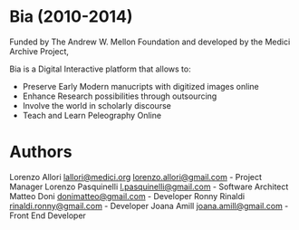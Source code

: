 # Bia (2010-2014)

Funded by The Andrew W. Mellon Foundation and developed by the Medici Archive Project, 

Bia is a Digital Interactive platform that allows to: 
- Preserve Early Modern manucripts with digitized images online 
- Enhance Research possibilities through outsourcing 
- Involve the world in scholarly discourse 
- Teach and Learn Peleography Online 



# Authors
Lorenzo Allori <lallori@medici.org> <lorenzo.allori@gmail.com> - Project Manager
Lorenzo Pasquinelli <l.pasquinelli@gmail.com> - Software Architect
Matteo Doni <donimatteo@gmail.com> - Developer
Ronny Rinaldi <rinaldi.ronny@gmail.com> - Developer
Joana Amill <joana.amill@gmail.com> - Front End Developer

